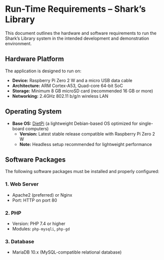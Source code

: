# Run-Time Requirements – Shark’s Library

This document outlines the hardware and software requirements to run the Shark’s Library system in the intended development and demonstration environment.

## Hardware Platform

The application is designed to run on:

- **Device:** Raspberry Pi Zero 2 W and a micro USB data cable  
- **Architecture:** ARM Cortex-A53, Quad-core 64-bit SoC  
- **Storage:** Minimum 8 GB microSD card (recommended 16 GB or more)  
- **Networking:** 2.4GHz 802.11 b/g/n wireless LAN  

## Operating System

- **Base OS:** [DietPi](https://dietpi.com) (a lightweight Debian-based OS optimized for single-board computers)  
  - **Version:** Latest stable release compatible with Raspberry Pi Zero 2 W  
  - **Note:** Headless setup recommended for lightweight performance  

## Software Packages

The following software packages must be installed and properly configured:

### 1. Web Server
- Apache2 (preferred) or Nginx  
- Port: HTTP on port 80  

### 2. PHP
- Version: PHP 7.4 or higher  
- Modules: `php-mysqli`, `php-gd`  

### 3. Database
- MariaDB 10.x (MySQL-compatible relational database)
